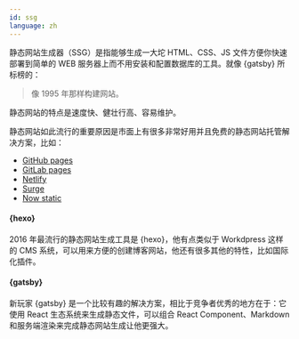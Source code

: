 ```yaml
---
id: ssg  
language: zh
---
```


静态网站生成器（SSG）是指能够生成一大坨 HTML、CSS、JS 文件方便你快速部署到简单的 WEB 服务器上而不用安装和配置数据库的工具。就像 {gatsby} 所标榜的：

> 像 1995 年那样构建网站。

静态网站的特点是速度快、健壮行高、容易维护。

静态网站如此流行的重要原因是市面上有很多非常好用并且免费的静态网站托管解决方案，比如：

* [GitHub pages](https://pages.github.com/)
* [GitLab pages](http://pages.gitlab.io/)
* [Netlify](https://www.netlify.com/)
* [Surge](https://surge.sh/)
* [Now static](https://zeit.co/blog/now-static)

#### {hexo}

2016 年最流行的静态网站生成工具是 {hexo}，他有点类似于 Workdpress 这样的 CMS 系统，可以用来方便的创建博客网站，他还有很多其他的特性，比如国际化插件。

#### {gatsby}

新玩家 {gatsby} 是一个比较有趣的解决方案，相比于竞争者优秀的地方在于：它使用 React 生态系统来生成静态文件，可以组合 React Component、Markdown 和服务端渲染来完成静态网站生成让他更强大。

